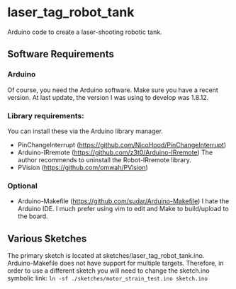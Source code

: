 # laser_tag_robot_tank

Arduino code to create a laser-shooting robotic tank.

## Software Requirements

### Arduino
Of course, you need the Arduino software. Make sure you have a recent version. At last update, the version I was using to develop was 1.8.12.

### Library requirements:
You can install these via the Arduino library manager.

 - PinChangeInterrupt (https://github.com/NicoHood/PinChangeInterrupt)
 - Arduino-IRremote (https://github.com/z3t0/Arduino-IRremote) The author recommends to uninstall the Robot-IRremote library.
 - PVision (https://github.com/omwah/PVision)

### Optional
 - Arduino-Makefile (https://github.com/sudar/Arduino-Makefile) I hate the Arduino IDE. I much prefer using vim to edit and Make to build/upload to the board.

## Various Sketches

The primary sketch is located at sketches/laser_tag_robot_tank.ino. Arduino-Makefile does not have support for multiple targets. Therefore, in order to use
a different sketch you will need to change the sketch.ino symbolic link: `ln -sf ./sketches/motor_strain_test.ino sketch.ino`
